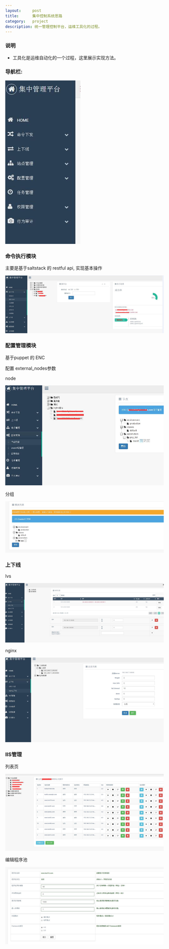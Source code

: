```yaml
---
layout:     post
title:      集中控制系统思路
category:   project
description: 统一管理控制平台，运维工具化的过程。
---
```


### 说明

- 工具化是运维自动化的一个过程，这里展示实现方法。


### 导航栏:

![image](/images/ccs/navar.jpg)

### 命令执行模块

主要是基于saltstack 的 restful api, 实现基本操作

![image](/images/ccs/customcmd.jpg)

### 配置管理模块

基于puppet 的 ENC

配置 external_nodes参数

node

![image](/images/ccs/config.jpg)

分组

![image](/images/ccs/group.jpg)

### 上下线

lvs

![image](/images/ccs/lvs.jpg)

nginx

![image](/images/ccs/nginx.jpg)

### IIS管理

列表页

![image](/images/ccs/iis.jpg)

编辑程序池

![image](/images/ccs/iisedit.jpg)

